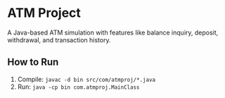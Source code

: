 # ATM Project

A Java-based ATM simulation with features like balance inquiry, deposit, withdrawal, and transaction history.

## How to Run
1. Compile: `javac -d bin src/com/atmproj/*.java`
2. Run: `java -cp bin com.atmproj.MainClass`
